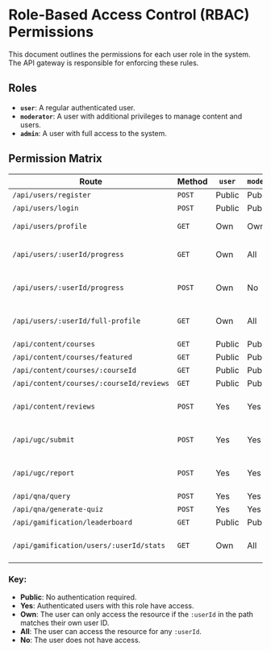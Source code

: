 # Role-Based Access Control (RBAC) Permissions

This document outlines the permissions for each user role in the system. The API gateway is responsible for enforcing these rules.

## Roles

- **`user`**: A regular authenticated user.
- **`moderator`**: A user with additional privileges to manage content and users.
- **`admin`**: A user with full access to the system.

## Permission Matrix

| Route                                  | Method | `user`                                 | `moderator` | `admin` | Notes                               |
| -------------------------------------- | ------ | -------------------------------------- | ----------- | ------- | ----------------------------------- |
| `/api/users/register`                  | `POST` | Public                                 | Public      | Public  |                                     |
| `/api/users/login`                     | `POST` | Public                                 | Public      | Public  |                                     |
| `/api/users/profile`                   | `GET`  | Own                                    | Own         | Own     | A user can only get their own profile. |
| `/api/users/:userId/progress`          | `GET`  | Own                                    | All         | All     | Moderators/admins can view any user's progress. |
| `/api/users/:userId/progress`          | `POST` | Own                                    | No          | No      | Only users can update their own progress. |
| `/api/users/:userId/full-profile`      | `GET`  | Own                                    | All         | All     | Moderators/admins can view any user's profile. |
| `/api/content/courses`                 | `GET`  | Public                                 | Public      | Public  |                                     |
| `/api/content/courses/featured`        | `GET`  | Public                                 | Public      | Public  |                                     |
| `/api/content/courses/:courseId`       | `GET`  | Public                                 | Public      | Public  |                                     |
| `/api/content/courses/:courseId/reviews`| `GET`  | Public                                 | Public      | Public  |                                     |
| `/api/content/reviews`                 | `POST` | Yes                                    | Yes         | Yes     | Any authenticated user can post a review. |
| `/api/ugc/submit`                      | `POST` | Yes                                    | Yes         | Yes     | Any authenticated user can submit content. |
| `/api/ugc/report`                      | `POST` | Yes                                    | Yes         | Yes     | Any authenticated user can report content. |
| `/api/qna/query`                       | `POST` | Yes                                    | Yes         | Yes     |                                     |
| `/api/qna/generate-quiz`               | `POST` | Yes                                    | Yes         | Yes     |                                     |
| `/api/gamification/leaderboard`        | `GET`  | Public                                 | Public      | Public  |                                     |
| `/api/gamification/users/:userId/stats`| `GET`  | Own                                    | All         | All     | Moderators/admins can view any user's stats. |

### Key:
- **Public**: No authentication required.
- **Yes**: Authenticated users with this role have access.
- **Own**: The user can only access the resource if the `:userId` in the path matches their own user ID.
- **All**: The user can access the resource for any `:userId`.
- **No**: The user does not have access.
